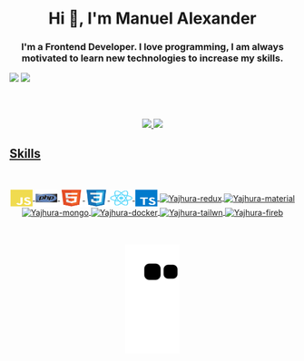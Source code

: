 <h1 align="center">Hi 👋, I'm Manuel Alexander</h1>
<h3 align="center">I'm a Frontend Developer. I love programming, I am always motivated to learn new technologies to increase my skills.</h3>

<a  href="https://www.linkedin.com/in/manuel-astonitas-9153ba239/" target="_blank"><img src="https://img.shields.io/badge/-LinkedIn-%230077B5?style=for-the-badge&logo=linkedin&logoColor=white" target="_blank"></a> 
<a href = "mailto:manuasto342@gmail.com"><img src="https://img.shields.io/badge/-Gmail-%23333?style=for-the-badge&logo=gmail&logoColor=white" target="_blank"></a>

<br><br>
<div align="center" >
  <a href="https://github.com/Yajhura">
  <img height="180em" src="https://github-readme-stats.vercel.app/api?username=Yajhura&show_icons=true&theme=tokyonight&include_all_commits=true&count_private=t e"/>
  <img height="180em" src="https://github-readme-stats.vercel.app/api/top-langs/?username=Yajhura&layout=compact&langs_count=7&theme=tokyonight"/>
</div>
  
 ## Skills 
  <div align="center" style="display: inline_block"><br><br>
  <img align="center" alt="Yajhura-Js" height="30" width="40" src="https://raw.githubusercontent.com/devicons/devicon/master/icons/javascript/javascript-plain.svg">
   <img align="center" alt="Yajhura-java" height="30" width="40" src="https://raw.githubusercontent.com/devicons/devicon/master/icons/php/php-original.svg">
   <img align="center" alt="Yajhura-HTML" height="30" width="40" src="https://raw.githubusercontent.com/devicons/devicon/master/icons/html5/html5-original.svg">
  <img align="center" alt="Yajhura-CSS" height="30" width="40" src="https://raw.githubusercontent.com/devicons/devicon/master/icons/css3/css3-original.svg">
   <img align="center" alt="Yajhura-React" height="30" width="40" src="https://raw.githubusercontent.com/devicons/devicon/master/icons/react/react-original.svg">
  <img align="center" alt="Yajhura-Ts" height="30" width="40" src="https://raw.githubusercontent.com/devicons/devicon/master/icons/typescript/typescript-plain.svg">
  <img  align="center" alt="Yajhura-redux" height="30" width="40" src="https://cdn.jsdelivr.net/gh/devicons/devicon/icons/redux/redux-original.svg" />
  <img align="center" alt="Yajhura-material" height="30" width="40" src="https://cdn.jsdelivr.net/gh/devicons/devicon/icons/materialui/materialui-original.svg" />
  <img align="center" alt="Yajhura-mongo" height="30" width="40"   src="https://cdn.jsdelivr.net/gh/devicons/devicon/icons/mongodb/mongodb-original.svg" />
  <img align="center" alt="Yajhura-docker"  height="40" width="40"   src="https://cdn.jsdelivr.net/gh/devicons/devicon/icons/docker/docker-original-wordmark.svg" />
  <img align="center" alt="Yajhura-tailwn"  height="40" width="40"    src="https://cdn.jsdelivr.net/gh/devicons/devicon/icons/tailwindcss/tailwindcss-plain.svg" />
  <img  align="center" alt="Yajhura-fireb"  height="40" width="40"  src="https://cdn.jsdelivr.net/gh/devicons/devicon/icons/firebase/firebase-plain-wordmark.svg" />



</div>
  <br><br>
 <div align="center"  > 
  
  
 
  ![Snake animation](https://github.com/rafaballerini/rafaballerini/blob/output/github-contribution-grid-snake.svg)
 
</div>
